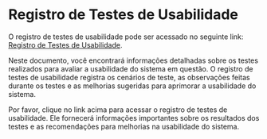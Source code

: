 # Registro de Testes de Usabilidade

O registro de testes de usabilidade pode ser acessado no seguinte link: [Registro de Testes de Usabilidade](https://docs.google.com/document/d/1zW7uNO7Gqv6PndK17bSYvxhwPmJQ3zKYtcooz6H6S9k/edit?usp=sharing).

Neste documento, você encontrará informações detalhadas sobre os testes realizados para avaliar a usabilidade do sistema em questão. O registro de testes de usabilidade registra os cenários de teste, as observações feitas durante os testes e as melhorias sugeridas para aprimorar a usabilidade do sistema.

Por favor, clique no link acima para acessar o registro de testes de usabilidade. Ele fornecerá informações importantes sobre os resultados dos testes e as recomendações para melhorias na usabilidade do sistema.
